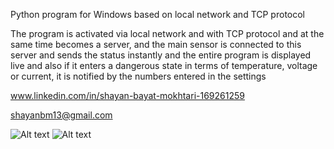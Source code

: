 Python program for Windows based on local network and TCP protocol

The program is activated via local network and with TCP protocol and at the same time becomes a server, 
and the main sensor is connected to this server and sends the status instantly 
and the entire program is displayed live and also if it enters a dangerous state in terms of
temperature, voltage or current, it is notified by the numbers entered in the settings




www.linkedin.com/in/shayan-bayat-mokhtari-169261259

shayanbm13@gmail.com

![Alt text](Image_1)
![Alt text](Image_2)
